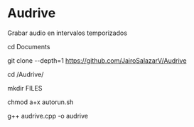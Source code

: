 # Audrive
Grabar audio en intervalos temporizados

cd Documents

git clone --depth=1 https://github.com/JairoSalazarV/Audrive

cd /Audrive/

mkdir FILES

chmod a+x autorun.sh

g++ audrive.cpp -o audrive
